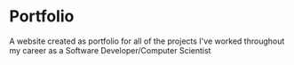 # Portfolio
A website created as portfolio for all of the projects I've worked throughout my career as a Software Developer/Computer Scientist
